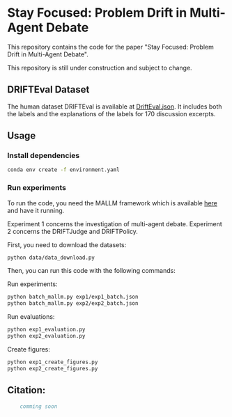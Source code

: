 # Stay Focused: Problem Drift in Multi-Agent Debate

This repository contains the code for the paper "Stay Focused: Problem Drift in Multi-Agent Debate".

This repository is still under construction and subject to change.

## DRIFTEval Dataset

The human dataset DRIFTEval is available at [DriftEval.json](data/DRIFTEval/DriftEval.json). It includes both the labels and the explanations of the labels for 170 discussion excerpts.

## Usage

### Install dependencies

```bash
conda env create -f environment.yaml
```

### Run experiments

To run the code, you need the MALLM framework which is available [here](https://github.com/Multi-Agent-LLMs/mallm) and have it running. 

Experiment 1 concerns the investigation of multi-agent debate. Experiment 2 concerns the DRIFTJudge and DRIFTPolicy.

First, you need to download the datasets:

```bash
python data/data_download.py
```

Then, you can run this code with the following commands:

Run experiments:
```bash
python batch_mallm.py exp1/exp1_batch.json
python batch_mallm.py exp2/exp2_batch.json
```

Run evaluations:
```bash
python exp1_evaluation.py
python exp2_evaluation.py
```

Create figures:
```bash
python exp1_create_figures.py
python exp2_create_figures.py
```

## Citation:
```bibtex   
    comming soon
```
